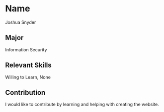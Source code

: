 # Name
Joshua Snyder
## Major
Information Security
## Relevant Skills
Willing to Learn, None
## Contribution
I would like to contribute by learning and helping with creating the website.
